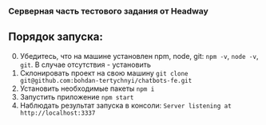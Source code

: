 ### Серверная часть тестового задания от Headway

## Порядок запуска:
   0. Убедитесь, что на машине установлен npm, node, git: `npm -v`, `node -v`, `git`. В случае отсутствия - установить
   1. Склонировать проект на свою машину `git clone git@github.com:bohdan-tertychnyi/chatbots-fe.git`
   2. Установить необходимые пакеты `npm i`
   3. Запустить приложение `npm start`
   4. Наблюдать результат запуска в консоли: `Server listening at http://localhost:3337`
